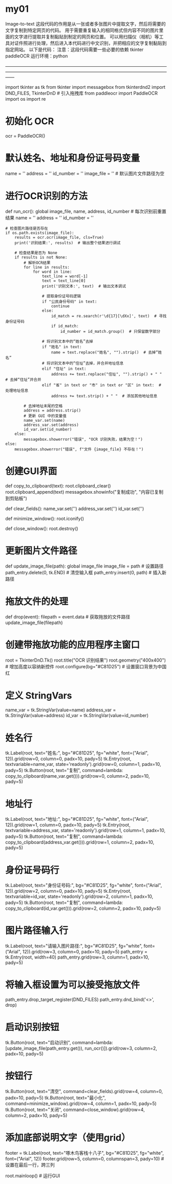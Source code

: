 # my01
Image-to-text
这段代码的作用是从一张或者多张图片中提取文字，然后将需要的文字复制到特定网页的代码。
用于需要重复输入的相同格式但内容不同的图片里面的文字进行提取并复制黏贴到制定的网页和位置。
可以用扫描仪（相机）等工具对证件照进行处理，然后进入本代码进行中文识别，并把相应的文字复制黏贴到指定网站。
以下是代码：
注意：这段代码需要一些必要的依赖
tkinter
paddleOCR
 运行环境：python

——————————————————————————————————————————————————————————————————————————

import tkinter as tk
from tkinter import messagebox
from tkinterdnd2 import DND_FILES, TkinterDnD  # 引入拖拽库
from paddleocr import PaddleOCR
import os
import re

# 初始化 OCR
ocr = PaddleOCR()

# 默认姓名、地址和身份证号码变量
name = ''
address = ''
id_number = ''
image_file = ''  # 默认图片文件路径为空

# 进行OCR识别的方法
def run_ocr():
    global image_file, name, address, id_number
    # 每次识别前重置结果
    name = ''
    address = ''
    id_number = ''
    
    # 检查图片路径是否存在
    if os.path.exists(image_file):
        results = ocr.ocr(image_file, cls=True)
        print('识别结果:', results)  # 输出整个结果进行调试

        # 检查结果是否为 None
        if results is not None:
            # 解析OCR结果
            for line in results:
                for word in line:
                    text_line = word[-1]
                    text = text_line[0]
                    print('识别文本:', text)  # 输出文本调试

                    # 提取身份证号码逻辑
                    if "公民身份号码" in text:
                        continue
                    else:
                        id_match = re.search(r'\d{17}[\dXx]', text)  # 寻找身份证号码
                        if id_match:
                            id_number = id_match.group()  # 只保留数字部分

                    # 将识别文本中的“姓名”去掉
                    if "姓名" in text:
                        name = text.replace("姓名", "").strip()  # 去掉“姓名”
                    # 将识别文本中的“住址”去掉，并合并地址信息
                    elif "住址" in text:
                        address += text.replace("住址", "").strip() + " "  # 去掉“住址”并合并
                    elif "省" in text or "市" in text or "区" in text:  # 处理地址信息
                        address += text.strip() + " "  # 添加其他地址信息

            # 去掉地址末尾的空格
            address = address.strip()
            # 更新 GUI 中的变量值
            name_var.set(name)
            address_var.set(address)
            id_var.set(id_number)
        else:
            messagebox.showerror("错误", "OCR 识别失败，结果为空！")
    else:
        messagebox.showerror("错误", f"文件 {image_file} 不存在！")

# 创建GUI界面
def copy_to_clipboard(text):
    root.clipboard_clear()
    root.clipboard_append(text)
    messagebox.showinfo("复制成功", "内容已复制到剪贴板")

def clear_fields():
    name_var.set('')
    address_var.set('')
    id_var.set('')

def minimize_window():
    root.iconify()

def close_window():
    root.destroy()

# 更新图片文件路径
def update_image_file(path):
    global image_file
    image_file = path  # 设置路径
    path_entry.delete(0, tk.END)  # 清空输入框
    path_entry.insert(0, path)  # 插入新路径

# 拖放文件的处理
def drop(event):
    filepath = event.data  # 获取拖放的文件路径
    update_image_file(filepath)

# 创建带拖放功能的应用程序主窗口
root = TkinterDnD.Tk()
root.title("OCR 识别结果")
root.geometry("400x400")  # 增加高度以容纳新控件
root.configure(bg="#C81D25")  # 设置窗口背景为中国红

# 定义 StringVars
name_var = tk.StringVar(value=name)
address_var = tk.StringVar(value=address)
id_var = tk.StringVar(value=id_number)

# 姓名行
tk.Label(root, text="姓名:", bg="#C81D25", fg="white", font=("Arial", 12)).grid(row=0, column=0, padx=10, pady=5)
tk.Entry(root, textvariable=name_var, state='readonly').grid(row=0, column=1, padx=10, pady=5)
tk.Button(root, text="复制", command=lambda: copy_to_clipboard(name_var.get())).grid(row=0, column=2, padx=10, pady=5)

# 地址行
tk.Label(root, text="地址:", bg="#C81D25", fg="white", font=("Arial", 12)).grid(row=1, column=0, padx=10, pady=5)
tk.Entry(root, textvariable=address_var, state='readonly').grid(row=1, column=1, padx=10, pady=5)
tk.Button(root, text="复制", command=lambda: copy_to_clipboard(address_var.get())).grid(row=1, column=2, padx=10, pady=5)

# 身份证号码行
tk.Label(root, text="身份证号码:", bg="#C81D25", fg="white", font=("Arial", 12)).grid(row=2, column=0, padx=10, pady=5)
tk.Entry(root, textvariable=id_var, state='readonly').grid(row=2, column=1, padx=10, pady=5)
tk.Button(root, text="复制", command=lambda: copy_to_clipboard(id_var.get())).grid(row=2, column=2, padx=10, pady=5)

# 图片路径输入行
tk.Label(root, text="请输入图片路径:", bg="#C81D25", fg="white", font=("Arial", 12)).grid(row=3, column=0, padx=10, pady=5)
path_entry = tk.Entry(root, width=40)
path_entry.grid(row=3, column=1, padx=10, pady=5)

# 将输入框设置为可以接受拖放文件
path_entry.drop_target_register(DND_FILES)
path_entry.dnd_bind('<<Drop>>', drop)

# 启动识别按钮
tk.Button(root, text="启动识别", command=lambda: [update_image_file(path_entry.get()), run_ocr()]).grid(row=3, column=2, padx=10, pady=5)

# 按钮行
tk.Button(root, text="清空", command=clear_fields).grid(row=4, column=0, padx=10, pady=5)
tk.Button(root, text="最小化", command=minimize_window).grid(row=4, column=1, padx=10, pady=5)
tk.Button(root, text="关闭", command=close_window).grid(row=4, column=2, padx=10, pady=5)

# 添加底部说明文字（使用grid）
footer = tk.Label(root, text="啄木鸟客栈十八子", bg="#C81D25", fg="white", font=("Arial", 12))
footer.grid(row=5, column=0, columnspan=3, pady=10)  # 设置在最后一行，跨三列

root.mainloop()  # 运行GUI

